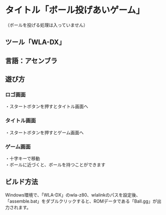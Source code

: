 # タイトル「ボール投げあいゲーム」

（ボールを投げる処理は入っていません）

## ツール「WLA-DX」

## 言語：アセンブラ

## 遊び方

### ロゴ画面

・スタートボタンを押すとタイトル画面へ

### タイトル画面

・スタートボタンを押すとゲーム画面へ

### ゲーム画面

・十字キーで移動  
・ボールに近づくと、ボールを持つことができます

## ビルド方法

Windows環境で、「WLA-DX」のwla-z80、wlalinkのパスを設定後、「assemble.bat」をダブルクリックすると、ROMデータである「Ball.gg」が出力されます。
